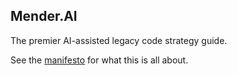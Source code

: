 ## Mender.AI

The premier AI-assisted legacy code strategy guide.

See the [manifesto](content/manifesto/_index.md) for what this is all about.